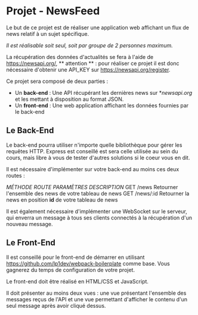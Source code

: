 # Projet - NewsFeed

Le but de ce projet est de réaliser une application web affichant un flux de news relatif à un sujet spécifique.

*Il est réalisable soit seul, soit par groupe de 2 personnes maximum.*

La récupération des données d'actualités se fera à l'aide de https://newsapi.org/, 
** attention ** : pour réaliser ce projet il est donc nécessaire d'obtenir une API_KEY sur https://newsapi.org/register.

Ce projet sera composé de deux parties :

  - Un **back-end** : Une API récupérant les dernières news sur **newsapi.org* et les mettant à disposition au format JSON.
  - Un **front-end** : Une web application affichant les données fournies par le back-end
  
 ## Le Back-End
 
 Le back-end pourra utiliser n'importe quelle bibliothèque pour gérer les requêtes HTTP. 
 Express est conseillé est sera celle utilisée au sein du cours, mais libre à vous de tester d'autres solutions si le coeur vous en dit.
 
 Il est nécessaire d'implémenter sur votre back-end au moins ces deux routes :
 
 *MÉTHODE     ROUTE       PARAMÈTRES      DESCRIPTION*
 GET          /news                       Retourner l'ensemble des news de votre tableau de news
 GET          /news/:id                   Retourner la news en position **id** de votre tableau de news
 
Il est également nécessaire d'implémenter une WebSocket sur le serveur, qui enverra un message à tous ses clients connectés à la 
récupération d'un nouveau message.

## Le Front-End

Il est conseillé pour le front-end de démarrer en utilisant https://github.com/lp1dev/webpack-boilerplate comme base. 
Vous gagnerez du temps de configuration de votre projet.

Le front-end doit être réalisé en HTML/CSS et JavaScript.

Il doit présenter au moins deux vues : une vue présentant l'ensemble des messages reçus de l'API et une vue permettant 
d'afficher le contenu d'un seul message après avoir cliqué dessus.
